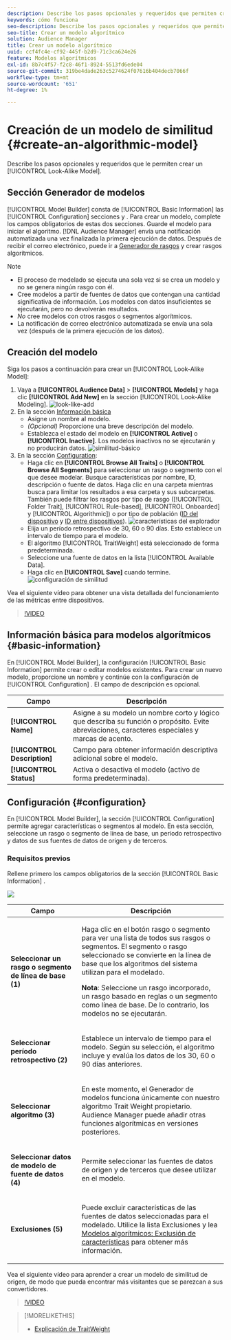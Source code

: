 ```yaml
---
description: Describe los pasos opcionales y requeridos que permiten crear un modelo algorítmico en el Generador de modelos.
keywords: cómo funciona
seo-description: Describe los pasos opcionales y requeridos que permiten crear un modelo algorítmico en el Generador de modelos.
seo-title: Crear un modelo algorítmico
solution: Audience Manager
title: Crear un modelo algorítmico
uuid: ccf4fc4e-cf92-445f-b2d9-71c3ca624e26
feature: Modelos algorítmicos
exl-id: 8b7c4f57-f2c8-46f1-8924-5513fd6ede04
source-git-commit: 319be4dade263c5274624f07616b404decb7066f
workflow-type: tm+mt
source-wordcount: '651'
ht-degree: 1%

---
```


# Creación de un modelo de similitud {#create-an-algorithmic-model}

Describe los pasos opcionales y requeridos que le permiten crear un [!UICONTROL Look-Alike Model].

## Sección Generador de modelos

[!UICONTROL Model Builder] consta de  [!UICONTROL Basic Information] las  [!UICONTROL Configuration] secciones y . Para crear un modelo, complete los campos obligatorios de estas dos secciones. Guarde el modelo para iniciar el algoritmo. [!DNL Audience Manager] envía una notificación automatizada una vez finalizada la primera ejecución de datos. Después de recibir el correo electrónico, puede ir a [Generador de rasgos](../../features/traits/about-trait-builder.md) y crear rasgos algorítmicos.

>[!NOTE]
>
>* El proceso de modelado se ejecuta una sola vez si se crea un modelo y no se genera ningún rasgo con él.
>* Cree modelos a partir de fuentes de datos que contengan una cantidad significativa de información. Los modelos con datos insuficientes se ejecutarán, pero no devolverán resultados.
>* *No* cree modelos con otros rasgos o segmentos algorítmicos.
>* La notificación de correo electrónico automatizada se envía una sola vez (después de la primera ejecución de los datos).


## Creación del modelo

Siga los pasos a continuación para crear un [!UICONTROL Look-Alike Model]:

1. Vaya a **[!UICONTROL Audience Data]** > **[!UICONTROL Models]** y haga clic **[!UICONTROL Add New]** en la sección [!UICONTROL Look-Alike Modeling].
   ![look-like-add](assets/look-alike-add.png)
1. En la sección [Información básica](../../features/algorithmic-models/create-model.md#basic-information)
   * Asigne un nombre al modelo.
   * *(Opcional)* Proporcione una breve descripción del modelo.
   * Establezca el estado del modelo en **[!UICONTROL Active]** o **[!UICONTROL Inactive]**. Los modelos inactivos no se ejecutarán y no producirán datos.
      ![similitud-básico](assets/look-alike-basic.png)
1. En la sección [Configuration](../../features/algorithmic-models/create-model.md#configuration):
   * Haga clic en **[!UICONTROL Browse All Traits]** o **[!UICONTROL Browse All Segments]** para seleccionar un rasgo o segmento con el que desee modelar. Busque características por nombre, ID, descripción o fuente de datos. Haga clic en una carpeta mientras busca para limitar los resultados a esa carpeta y sus subcarpetas. También puede filtrar los rasgos por tipo de rasgo ([!UICONTROL Folder Trait], [!UICONTROL Rule-based], [!UICONTROL Onboarded] y [!UICONTROL Algorithmic]) o por tipo de población ([ID del dispositivo](../../reference/ids-in-aam.md) y [ID entre dispositivos](../../reference/ids-in-aam.md)).
      ![características del explorador](assets/browse-traits.png)
   * Elija un período retrospectivo de 30, 60 o 90 días. Esto establece un intervalo de tiempo para el modelo.
   * El algoritmo [!UICONTROL TraitWeight] está seleccionado de forma predeterminada.
   * Seleccione una fuente de datos en la lista [!UICONTROL Available Data].
   * Haga clic en **[!UICONTROL Save]** cuando termine.
      ![configuración de similitud](assets/look-alike-configuration.png)

Vea el siguiente vídeo para obtener una vista detallada del funcionamiento de las métricas entre dispositivos.

>[!VIDEO](https://experienceleague.adobe.com/docs/audience-manager-learn/tutorials/build-and-manage-audiences/profile-merge/understanding-cross-device-metrics-in-audience-manager.html)

## Información básica para modelos algorítmicos {#basic-information}

<!-- r_model_basic.xml -->

En [!UICONTROL Model Builder], la configuración [!UICONTROL Basic Information] permite crear o editar modelos existentes. Para crear un nuevo modelo, proporcione un nombre y continúe con la configuración de [!UICONTROL Configuration] . El campo de descripción es opcional.

| Campo | Descripción |
|---|---|
| **[!UICONTROL Name]** | Asigne a su modelo un nombre corto y lógico que describa su función o propósito. Evite abreviaciones, caracteres especiales y marcas de acento. |
| **[!UICONTROL Description]** | Campo para obtener información descriptiva adicional sobre el modelo. |
| **[!UICONTROL Status]** | Activa o desactiva el modelo (activo de forma predeterminada). |

## Configuración {#configuration}

En [!UICONTROL Model Builder], la sección [!UICONTROL Configuration] permite agregar características o segmentos al modelo. En esta sección, seleccione un rasgo o segmento de línea de base, un período retrospectivo y datos de sus fuentes de datos de origen y de terceros.

<!-- r_model_configuration.xml -->

### Requisitos previos

Rellene primero los campos obligatorios de la sección [!UICONTROL Basic Information] .

![](assets/lam_exclude_traits_numbered.png)

<table id="table_7A6BE5E5498D4776A30323B743954150"> 
 <thead> 
  <tr> 
   <th colname="col1" class="entry"> Campo </th> 
   <th colname="col2" class="entry"> Descripción </th> 
  </tr> 
 </thead>
 <tbody> 
  <tr> 
   <td colname="col1"> <p><b>Seleccionar un rasgo o segmento de línea de base (1)</b> </p> </td> 
   <td colname="col2"> <p>Haga clic en el botón rasgo o segmento para ver una lista de todos sus rasgos o segmentos. El segmento o rasgo seleccionado se convierte en la línea de base que los algoritmos del sistema utilizan para el modelado. </p> <p> <p><b>Nota</b>: Seleccione un rasgo incorporado, un rasgo basado en reglas o un segmento como línea de base. De lo contrario, los modelos no se ejecutarán. </p> </p> </td> 
  </tr> 
  <tr> 
   <td colname="col1"> <p><b>Seleccionar período retrospectivo (2)</b> </p> </td> 
   <td colname="col2"> <p>Establece un intervalo de tiempo para el modelo. Según su selección, el algoritmo incluye y evalúa los datos de los 30, 60 o 90 días anteriores. </p> </td> 
  </tr> 
  <tr> 
   <td colname="col1"> <p><b>Seleccionar algoritmo (3)</b> </p> </td> 
   <td colname="col2"> <p>En este momento, el Generador de modelos funciona únicamente con nuestro algoritmo <span class="keyword"> Trait Weight</span> propietario. <span class="keyword"> Audience </span> Manager puede añadir otras funciones algorítmicas en versiones posteriores. </p> </td>
  </tr>
  <tr> 
   <td colname="col1"> <p><b>Seleccionar datos de modelo de fuente de datos (4)</b> </p> </td> 
   <td colname="col2"> <p>Permite seleccionar las fuentes de datos de origen y de terceros que desee utilizar en el modelo. </p> </td>
  </tr> 
  <tr> 
   <td colname="col1"> <p><b>Exclusiones (5)</b> </p> </td> 
   <td colname="col2"> <p>Puede excluir características de las fuentes de datos seleccionadas para el modelado. Utilice la lista <span class="wintitle"> Exclusiones</span> y lea <a href="../../features/algorithmic-models/trait-exclusion-algo-models.md"> Modelos algorítmicos: Exclusión de características</a> para obtener más información. </p> </td>
  </tr> 
 </tbody>
</table>

Vea el siguiente vídeo para aprender a crear un modelo de similitud de origen, de modo que pueda encontrar más visitantes que se parezcan a sus convertidores.

>[!VIDEO](https://video.tv.adobe.com/v/23504/)

>[!MORELIKETHIS]
>
>* [Explicación de TraitWeight](../../features/algorithmic-models/understanding-models.md#understanding-traitweight)

